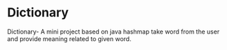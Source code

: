 # Dictionary
Dictionary- A mini project
based on java hashmap
take word from the user and provide meaning related to given word.
